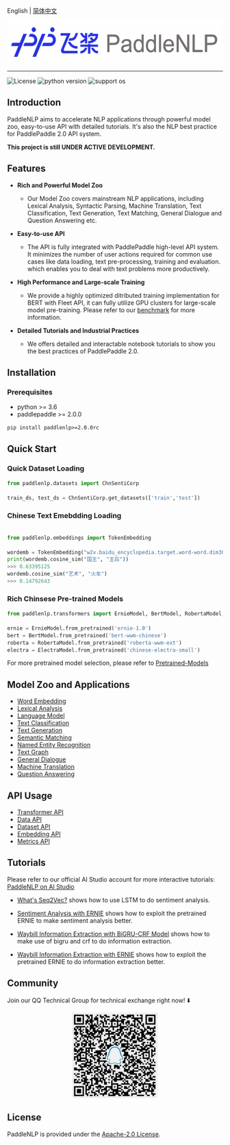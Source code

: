 English | [简体中文](./README.md)

<p align="center">
  <img src="./docs/imgs/paddlenlp.png" width="520" height ="100" />
</p>

---------------------------------------------------------------------------------

![License](https://img.shields.io/badge/license-Apache%202-red.svg)
![python version](https://img.shields.io/badge/python-3.6+-orange.svg)
![support os](https://img.shields.io/badge/os-linux%2C%20win%2C%20mac-yellow.svg)

## Introduction

PaddleNLP aims to accelerate NLP applications through powerful model zoo, easy-to-use API with detailed tutorials. It's also the NLP best practice for PaddlePaddle 2.0 API system.

**This project is still UNDER ACTIVE DEVELOPMENT.**

## Features

* **Rich and Powerful Model Zoo**
  - Our Model Zoo covers mainstream NLP applications, including Lexical Analysis, Syntactic Parsing, Machine Translation, Text Classification, Text Generation, Text Matching, General Dialogue and Question Answering etc.

* **Easy-to-use API**
  - The API is fully integrated with PaddlePaddle high-level API system. It minimizes the number of user actions required for common use cases like data loading, text pre-processing, training and evaluation. which enables you to deal with text problems more productively.

* **High Performance and Large-scale Training**
  - We provide a highly optimized ditributed training implementation for BERT with Fleet API, it can fully utilize GPU clusters for large-scale model pre-training. Please refer to our [benchmark](./benchmark/bert) for more information.

* **Detailed Tutorials and Industrial Practices**
  - We offers detailed and interactable notebook tutorials to show you the best practices of PaddlePaddle 2.0.

## Installation

### Prerequisites

* python >= 3.6
* paddlepaddle >= 2.0.0

```
pip install paddlenlp>=2.0.0rc
```

## Quick Start

### Quick Dataset Loading

```python
from paddlenlp.datasets import ChnSentiCorp

train_ds, test_ds = ChnSentiCorp.get_datasets(['train','test'])
```

### Chinese Text Emebdding Loading

```python

from paddlenlp.embeddings import TokenEmbedding

wordemb = TokenEmbedding("w2v.baidu_encyclopedia.target.word-word.dim300")
print(wordemb.cosine_sim("国王", "王后"))
>>> 0.63395125
wordemb.cosine_sim("艺术", "火车")
>>> 0.14792643
```

### Rich Chinsese Pre-trained Models

```python
from paddlenlp.transformers import ErnieModel, BertModel, RobertaModel, ElectraModel

ernie = ErnieModel.from_pretrained('ernie-1.0')
bert = BertModel.from_pretrained('bert-wwm-chinese')
roberta = RobertaModel.from_pretrained('roberta-wwm-ext')
electra = ElectraModel.from_pretrained('chinese-electra-small')
```

For more pretrained model selection, please refer to [Pretrained-Models](./paddlenlp/transformers/README.md)

## Model Zoo and Applications

- [Word Embedding](./examples/word_embedding/README.md)
- [Lexical Analysis](./examples/lexical_analysis/README.md)
- [Language Model](./examples/language_model)
- [Text Classification](./examples/text_classification/README.md)
- [Text Generation](./examples/text_generation/README.md)
- [Semantic Matching](./examples/text_matching/README.md)
- [Named Entity Recognition](./examples/named_entity_recognition/README.md)
- [Text Graph](./examples/text_graph/README.md)
- [General Dialogue](./examples/dialogue)
- [Machine Translation](./exmaples/machine_translation)
- [Question Answering](./exmaples/machine_reading_comprehension)

## API Usage

- [Transformer API](./docs/transformers.md)
- [Data API](./docs/data.md)
- [Dataset API](./docs/datasets.md)
- [Embedding API](./docs/embeddings.md)
- [Metrics API](./docs/metrics.md)


## Tutorials

Please refer to our official AI Studio account for more interactive tutorials: [PaddleNLP on AI Studio](https://aistudio.baidu.com/aistudio/personalcenter/thirdview/574995)

* [What's Seq2Vec?](https://aistudio.baidu.com/aistudio/projectdetail/1283423) shows how to use LSTM to do sentiment analysis.

* [Sentiment Analysis with ERNIE](https://aistudio.baidu.com/aistudio/projectdetail/1294333) shows how to exploit the pretrained ERNIE to make sentiment analysis better.

* [Waybill Information Extraction with BiGRU-CRF Model](https://aistudio.baidu.com/aistudio/projectdetail/1317771) shows how to make use of bigru and crf to do information extraction.

* [Waybill Information Extraction with ERNIE](https://aistudio.baidu.com/aistudio/projectdetail/1329361) shows how to exploit the pretrained ERNIE to do information extraction better.


## Community

Join our QQ Technical Group for technical exchange right now! ⬇️

<div align="center">
  <img src="./docs/imgs/qq.png" width="200" height="200" />
</div>

## License

PaddleNLP is provided under the [Apache-2.0 License](./LICENSE).
